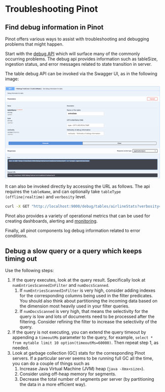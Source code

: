 # Troubleshooting Pinot

## Find debug information in Pinot

Pinot offers various ways to assist with troubleshooting and debugging problems that might happen.

Start with the [debug API](../../for-users/api/controller-api-reference.md) which will surface many of the commonly occurring problems. The debug api provides information such as tableSize, ingestion status, and error messages related to state transition in server.

The table debug API can be invoked via the Swagger UI, as in the following image:

![Swagger - Table Debug Api](<../../.gitbook/assets/image (11) (2).png>)

It can also be invoked directly by accessing the URL as follows. The api requires the `tableName`, and can optionally take `tableType (offline|realtime)` and `verbosity` level.

```bash
curl -X GET "http://localhost:9000/debug/tables/airlineStats?verbosity=0" -H "accept: application/json"
```

Pinot also provides a variety of operational metrics that can be used for creating dashboards, alerting and [monitoring](https://docs.pinot.apache.org/operators/operating-pinot/monitoring).

Finally, all pinot components log debug information related to error conditions.

## Debug a slow query or a query which keeps timing out

Use the following steps:

1. If the query executes, look at the query result. Specifically look at `numEntriesScannedInFilter` and `numDocsScanned`.
   1. If `numEntriesScannedInFilter` is very high, consider adding indexes for the corresponding columns being used in the filter predicates. You should also think about partitioning the incoming data based on the dimension most heavily used in your filter queries.
   2. If `numDocsScanned` is very high, that means the selectivity for the query is low and lots of documents need to be processed after the filtering. Consider refining the filter to increase the selectivity of the query.
2. If the query is not executing, you can extend the query timeout by appending a `timeoutMs` parameter to the query, for example, `select * from mytable limit 10 option(timeoutMs=60000)`. Then repeat step 1, as needed.
3. Look at garbage collection (GC) stats for the corresponding Pinot servers. If a particular server seems to be running full GC all the time, you can do a couple of things such as
   1. Increase Java Virtual Machine (JVM) heap (`java -Xmx<size>`).
   2. Consider using off-heap memory for segments.
   3. Decrease the total number of segments per server (by partitioning the data in a more efficient way).

